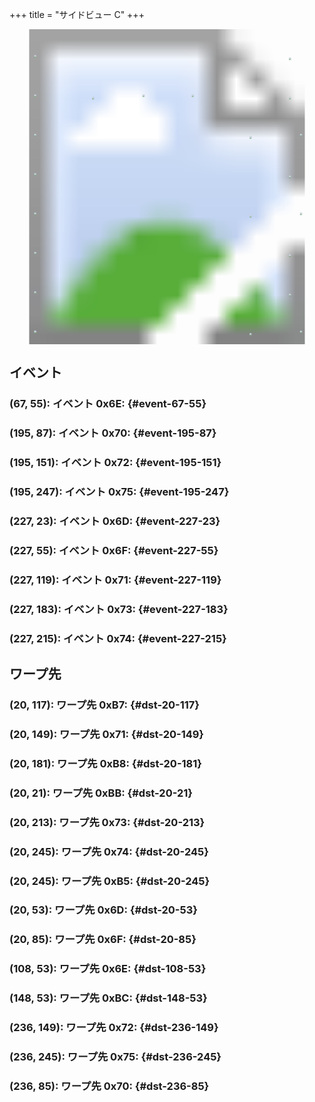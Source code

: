 +++
title = "サイドビュー C"
+++

<!-- SVG {{{ -->
<svg width="1536" height="1536" viewbox="0 0 2048 2048">
<defs>
<image id="svg-asset-bg" width="2048" height="2048" href="map-15.webp" />
<image id="svg-asset-event" width="16" height="16" href="icon-event.png" />
<image id="svg-asset-destination" width="16" height="16" href="icon-destination.png" />
</defs>
<use href="#svg-asset-bg" x="0" y="0"></use>
<a href="#event-67-55">
<use href="#svg-asset-event" x="536" y="440"><title>(67, 55): イベント 0x6E</title></use>
</a>
<a href="#event-195-87">
<use href="#svg-asset-event" x="1560" y="696"><title>(195, 87): イベント 0x70</title></use>
</a>
<a href="#event-195-151">
<use href="#svg-asset-event" x="1560" y="1208"><title>(195, 151): イベント 0x72</title></use>
</a>
<a href="#event-195-247">
<use href="#svg-asset-event" x="1560" y="1976"><title>(195, 247): イベント 0x75</title></use>
</a>
<a href="#event-227-23">
<use href="#svg-asset-event" x="1816" y="184"><title>(227, 23): イベント 0x6D</title></use>
</a>
<a href="#event-227-55">
<use href="#svg-asset-event" x="1816" y="440"><title>(227, 55): イベント 0x6F</title></use>
</a>
<a href="#event-227-119">
<use href="#svg-asset-event" x="1816" y="952"><title>(227, 119): イベント 0x71</title></use>
</a>
<a href="#event-227-183">
<use href="#svg-asset-event" x="1816" y="1464"><title>(227, 183): イベント 0x73</title></use>
</a>
<a href="#event-227-215">
<use href="#svg-asset-event" x="1816" y="1720"><title>(227, 215): イベント 0x74</title></use>
</a>
<a href="#dst-20-53">
<use href="#svg-asset-destination" x="160" y="424"><title>(20, 53): ワープ先 0x6D</title></use>
</a>
<a href="#dst-108-53">
<use href="#svg-asset-destination" x="864" y="424"><title>(108, 53): ワープ先 0x6E</title></use>
</a>
<a href="#dst-20-85">
<use href="#svg-asset-destination" x="160" y="680"><title>(20, 85): ワープ先 0x6F</title></use>
</a>
<a href="#dst-236-85">
<use href="#svg-asset-destination" x="1888" y="680"><title>(236, 85): ワープ先 0x70</title></use>
</a>
<a href="#dst-20-149">
<use href="#svg-asset-destination" x="160" y="1192"><title>(20, 149): ワープ先 0x71</title></use>
</a>
<a href="#dst-236-149">
<use href="#svg-asset-destination" x="1888" y="1192"><title>(236, 149): ワープ先 0x72</title></use>
</a>
<a href="#dst-20-213">
<use href="#svg-asset-destination" x="160" y="1704"><title>(20, 213): ワープ先 0x73</title></use>
</a>
<a href="#dst-20-245">
<use href="#svg-asset-destination" x="160" y="1960"><title>(20, 245): ワープ先 0x74</title></use>
</a>
<a href="#dst-236-245">
<use href="#svg-asset-destination" x="1888" y="1960"><title>(236, 245): ワープ先 0x75</title></use>
</a>
<a href="#dst-20-245">
<use href="#svg-asset-destination" x="160" y="1960"><title>(20, 245): ワープ先 0xB5</title></use>
</a>
<a href="#dst-20-117">
<use href="#svg-asset-destination" x="160" y="936"><title>(20, 117): ワープ先 0xB7</title></use>
</a>
<a href="#dst-20-181">
<use href="#svg-asset-destination" x="160" y="1448"><title>(20, 181): ワープ先 0xB8</title></use>
</a>
<a href="#dst-20-21">
<use href="#svg-asset-destination" x="160" y="168"><title>(20, 21): ワープ先 0xBB</title></use>
</a>
<a href="#dst-148-53">
<use href="#svg-asset-destination" x="1184" y="424"><title>(148, 53): ワープ先 0xBC</title></use>
</a>
</svg>
<!-- }}} -->


## イベント

### (67, 55): イベント 0x6E:  {#event-67-55}

### (195, 87): イベント 0x70:  {#event-195-87}

### (195, 151): イベント 0x72:  {#event-195-151}

### (195, 247): イベント 0x75:  {#event-195-247}

### (227, 23): イベント 0x6D:  {#event-227-23}

### (227, 55): イベント 0x6F:  {#event-227-55}

### (227, 119): イベント 0x71:  {#event-227-119}

### (227, 183): イベント 0x73:  {#event-227-183}

### (227, 215): イベント 0x74:  {#event-227-215}


## ワープ先

### (20, 117): ワープ先 0xB7:  {#dst-20-117}

### (20, 149): ワープ先 0x71:  {#dst-20-149}

### (20, 181): ワープ先 0xB8:  {#dst-20-181}

### (20, 21): ワープ先 0xBB:  {#dst-20-21}

### (20, 213): ワープ先 0x73:  {#dst-20-213}

### (20, 245): ワープ先 0x74:  {#dst-20-245}

### (20, 245): ワープ先 0xB5:  {#dst-20-245}

### (20, 53): ワープ先 0x6D:  {#dst-20-53}

### (20, 85): ワープ先 0x6F:  {#dst-20-85}

### (108, 53): ワープ先 0x6E:  {#dst-108-53}

### (148, 53): ワープ先 0xBC:  {#dst-148-53}

### (236, 149): ワープ先 0x72:  {#dst-236-149}

### (236, 245): ワープ先 0x75:  {#dst-236-245}

### (236, 85): ワープ先 0x70:  {#dst-236-85}



